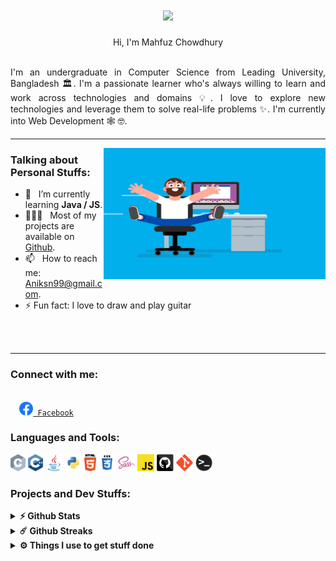 <h1 align="center">
  <a href="https://git.io/typing-svg">
      <img src="https://readme-typing-svg.herokuapp.com/?lines=Hello,+There!+👋;I'm+Mahfuz+Chowdhury;Nice+to+meet+you!&center=true&size=30">
  </a>
</h1>

<div align="justify">
  <p align="center"> Hi, I'm Mahfuz Chowdhury </p>
  <br>
  I'm an undergraduate in Computer Science from Leading University, Bangladesh 🏛.
  I'm a passionate learner who's always willing to learn and work across technologies and domains 💡.
  I love to explore new technologies and leverage them to solve real-life problems ✨. 
  I'm currently into Web Development 🕸️ 🤓.
</div>
<hr>
<img align="right" height="210" width="355" alt="" src="https://github.com/ANiK-3/images/blob/main/images/coder.gif">
 
### Talking about Personal Stuffs:

- 🚀 &nbsp; I’m currently learning **Java / JS**.
- 👨🏻‍💻 &nbsp; Most of my projects are available on [Github](https://github.com/ANiK-3?tab=repositories).
- 📫 &nbsp; How to reach me: Aniksn99@gmail.com.
- ⚡ Fun fact: I love to draw and play guitar
<br>
<br>
<hr/>

### Connect with me:
 <code>
  <a href="https://www.facebook.com/mahfuz333" title="Facebook Profile"><img width="22" src="https://github.com/ANiK-3/images/blob/main/images/facebook-2.svg"> Facebook</a></code>
<br>

### Languages and Tools:

<code><img height="27" src="https://raw.githubusercontent.com/ANiK-3/images/4e6f1b7df4bc8efbd77892ca36f723bb708801b8/images/c.svg?token=ARAJC5ITP32GV2APKU4JLZDBLM27O" alt="c"></code>
<code><img height="27" src="https://raw.githubusercontent.com/ANiK-3/images/929ad23b1a3be41ff722f888927ac4136dc9f271/images/cpp.svg?token=ARAJC5IBP3WMQCY55HNNDS3BLM5KY" alt="cpp"></code>
<code><img height="27" src="https://raw.githubusercontent.com/ANiK-3/images/929ad23b1a3be41ff722f888927ac4136dc9f271/images/java-original.svg?token=ARAJC5KW2ESJC7APSZVTOYTBLM4YY" alt="java"></code>
<code><img height="27" src="https://raw.githubusercontent.com/github/explore/80688e429a7d4ef2fca1e82350fe8e3517d3494d/topics/python/python.png" alt="python"></code>
<code><img height="27" src="https://github.com/ANiK-3/images/blob/main/images/html5.svg" alt="html"></code>
<code><img height="27" src="https://raw.githubusercontent.com/ANiK-3/images/929ad23b1a3be41ff722f888927ac4136dc9f271/images/css.svg?token=ARAJC5MYHRFRF5V7SRGCWILBLM5QW" alt="css"></code>
<code><img height="27" src="https://raw.githubusercontent.com/ANiK-3/images/929ad23b1a3be41ff722f888927ac4136dc9f271/images/sass.svg?token=ARAJC5K3VRY24JS62HVU2M3BLM5NK" alt="sass"></code>
<code><img height="27" src="https://raw.githubusercontent.com/ANiK-3/images/929ad23b1a3be41ff722f888927ac4136dc9f271/images/javascript.svg?token=ARAJC5LVVT6EAE4IFJJBUWDBLM5O6" alt="javascript"></code>
<code><img height="27" src="https://raw.githubusercontent.com/ANiK-3/images/929ad23b1a3be41ff722f888927ac4136dc9f271/images/github.svg?token=ARAJC5LFFSWDLX3GYUIN4PLBLM5BA" alt="github"></code>
<code><img height="27" src="https://raw.githubusercontent.com/ANiK-3/images/929ad23b1a3be41ff722f888927ac4136dc9f271/images/git-original.svg?token=ARAJC5IJKJH7PE2YSYUMQ3DBLM45E" alt="git"></code>
<code><img height="27" src="https://raw.githubusercontent.com/github/explore/80688e429a7d4ef2fca1e82350fe8e3517d3494d/topics/terminal/terminal.png" alt="terminal"></code>

### Projects and Dev Stuffs:

<details>	
  <summary><b>⚡ Github Stats</b></summary>

  <br />
  <img height="180em" src="https://github-readme-stats.vercel.app/api?username=ANiK-3&show_icons=true&hide_border=true&&count_private=true&include_all_commits=true" />
  <img height="180em" src="https://github-readme-stats.vercel.app/api/top-langs/?username=ANiK-3&exclude_repo=KNN-Image-Classification&show_icons=true&hide_border=true&layout=compact&langs_count=8"/>
</details>

<details>	
  <summary><b>☄️ Github Streaks</b></summary>

  <br />
  <img height="180em" src="https://github-readme-streak-stats.herokuapp.com/?user=ANiK-3&hide_border=true" />
</details>
 
<details>	
  <br />
  <summary><b>⚙️ Things I use to get stuff done</b></summary>
  	<ul>
  	    <li><b>OS:</b> Arch Linux</li>
	    <li><b>Laptop: </b> Lenovo Ideapad 310 80TU</li>
  	    <li><b>Browser: </b> Firefox Web Browser</li>
	    <li><b>Terminal: </b> ZSH</li>
	    <li><b>Code Editor:</b> VSCode</li>
	    <br />
	</ul>	
</details>   
